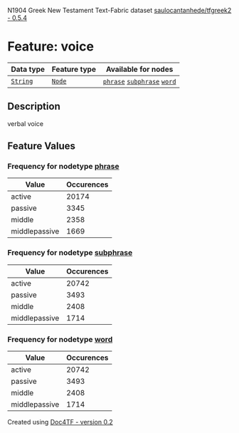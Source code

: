 N1904 Greek New Testament Text-Fabric dataset [saulocantanhede/tfgreek2 - 0.5.4](https://github.com/saulocantanhede/tfgreek2)
# Feature: voice
Data type|Feature type|Available for nodes
---|---|---
[`String`](featurebydatatype.md#string)|[`Node`](featurebytype.md#node)| [`phrase`](featurebynodetype.md#phrase)  [`subphrase`](featurebynodetype.md#subphrase)  [`word`](featurebynodetype.md#word) 
## Description
verbal voice
## Feature Values
### Frequency for nodetype [phrase](featurebynodetype.md#phrase)
Value|Occurences
---|---
active|20174
passive|3345
middle|2358
middlepassive|1669
### Frequency for nodetype [subphrase](featurebynodetype.md#subphrase)
Value|Occurences
---|---
active|20742
passive|3493
middle|2408
middlepassive|1714
### Frequency for nodetype [word](featurebynodetype.md#word)
Value|Occurences
---|---
active|20742
passive|3493
middle|2408
middlepassive|1714
 

Created using [Doc4TF - version 0.2](https://github.com/tonyjurg/Doc4TF) 